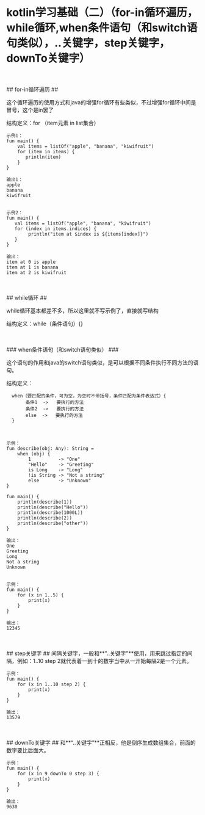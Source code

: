 # kotlin学习基础（二）（for-in循环遍历，while循环,when条件语句（和switch语句类似），..关键字，step关键字，downTo关键字）

</br>
</br>
## for-in循环遍历 ##

这个循环遍历的使用方式和java的增强for循环有些类似，不过增强for循环中间是冒号，这个是in罢了

结构定义：for （item元素 in list集合）

    示例1：
    fun main() {
        val items = listOf("apple", "banana", "kiwifruit")
        for (item in items) {
           println(item)
        }
    }
    
    输出1：
    apple
    banana
    kiwifruit
    
    
    示例2：
    fun main() {
       val items = listOf("apple", "banana", "kiwifruit")
       for (index in items.indices) {
            println("item at $index is ${items[index]}")
       }
    }
    
    输出：
    item at 0 is apple
    item at 1 is banana
    item at 2 is kiwifruit

</br>
</br>
## while循环 ##

 while循环基本都差不多，所以这里就不写示例了，直接就写结构

结构定义：while（条件语句）{}

</br>
</br>
### when条件语句（和switch语句类似） ###

这个语句的作用和java的switch语句类似，是可以根据不同条件执行不同方法的语句。

结构定义：

      when（要匹配的条件，可为空，为空时不带括号，条件匹配为条件表达式）{
           条件1  ->   要执行的方法
           条件2  ->   要执行的方法
           else  ->   要执行的方法
      }
    
    
    
    示例：
    fun describe(obj: Any): String =
        when (obj) {
            1          -> "One"
            "Hello"    -> "Greeting"
            is Long    -> "Long"
            !is String -> "Not a string"
            else       -> "Unknown"
    }
    
    fun main() {
        println(describe(1))
        println(describe("Hello"))
        println(describe(1000L))
        println(describe(2))
        println(describe("other"))
    }
    
    输出：
    One
    Greeting
    Long
    Not a string
    Unknown


    示例：
    fun main() {
        for (x in 1..5) {
            print(x)
        }
    }
    
    输出：
    12345

</br>
</br>
## step关键字 ##
间隔关键字，一般和**"..关键字"**使用，用来跳过指定的间隔，例如：1..10 step 2就代表着一到十的数字当中从一开始每隔2是一个元素。

    示例：
    fun main() {
        for (x in 1..10 step 2) {
            print(x)
        }
    }
    
    输出：
    13579

</br>
</br>
## downTo关键字 ##
和**“..关键字”**正相反，他是倒序生成数组集合，前面的数字要比后面大。

    示例：
    fun main() {
        for (x in 9 downTo 0 step 3) {
            print(x)
        }
    }
    
    输出：
    9630








































































































































































































